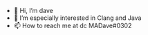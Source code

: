 - 👋 Hi, I’m dave
- 👀 I’m especially interested in Clang and Java
- 📫 How to reach me at dc MADave#0302

<!---
MADaveee/MADaveee is a ✨ special ✨ repository because its `README.md` (this file) appears on your GitHub profile.
You can click the Preview link to take a look at your changes.
--->
